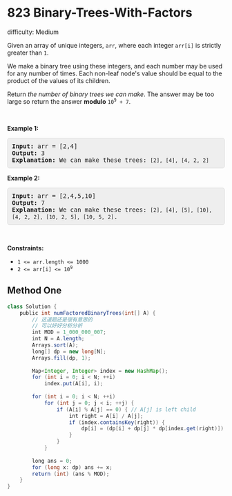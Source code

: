 # 823 Binary-Trees-With-Factors 
 
difficulty: Medium 
 
<style>
        section pre{
          background-color: #eee;
          border: 1px solid #ddd;
          padding:10px;
          border-radius: 5px;
        }
      </style>
<section>
<div><p>Given an array of unique integers, <code>arr</code>, where each integer <code>arr[i]</code> is strictly greater than <code>1</code>.</p>
<p>We make a binary tree using these integers, and each number may be used for any number of times. Each non-leaf node's value should be equal to the product of the values of its children.</p>
<p>Return <em>the number of binary trees we can make</em>. The answer may be too large so return the answer <strong>modulo</strong> <code>10<sup>9</sup> + 7</code>.</p>
<p>&nbsp;</p>
<p><strong>Example 1:</strong></p>
<pre><strong>Input:</strong> arr = [2,4]
<strong>Output:</strong> 3
<strong>Explanation:</strong> We can make these trees: <code>[2], [4], [4, 2, 2]</code></pre>
<p><strong>Example 2:</strong></p>
<pre><strong>Input:</strong> arr = [2,4,5,10]
<strong>Output:</strong> 7
<strong>Explanation:</strong> We can make these trees: <code>[2], [4], [5], [10], [4, 2, 2], [10, 2, 5], [10, 5, 2]</code>.</pre>
<p>&nbsp;</p>
<p><strong>Constraints:</strong></p>
<ul>
	<li><code>1 &lt;= arr.length &lt;= 1000</code></li>
	<li><code>2 &lt;= arr[i] &lt;= 10<sup>9</sup></code></li>
</ul>
</div></section>
 
 ## Method One 
 
``` Java
class Solution {
    public int numFactoredBinaryTrees(int[] A) {
        // 这道题还是很有意思的
        // 可以好好分析分析
        int MOD = 1_000_000_007;
        int N = A.length;
        Arrays.sort(A);
        long[] dp = new long[N];
        Arrays.fill(dp, 1);
​
        Map<Integer, Integer> index = new HashMap();
        for (int i = 0; i < N; ++i)
            index.put(A[i], i);
​
        for (int i = 0; i < N; ++i)
            for (int j = 0; j < i; ++j) {
                if (A[i] % A[j] == 0) { // A[j] is left child
                    int right = A[i] / A[j];
                    if (index.containsKey(right)) {
                        dp[i] = (dp[i] + dp[j] * dp[index.get(right)]) % MOD;
                    }
                }
            }
​
        long ans = 0;
        for (long x: dp) ans += x;
        return (int) (ans % MOD);
    }
}
​
```